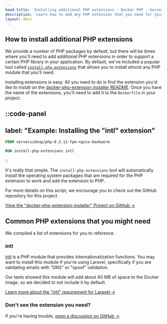 ```yaml
---
head.title: 'Installing additional PHP extensions - Docker PHP - Server Side Up'
description: 'Learn how to add any PHP extension that you need for your application.'
layout: docs
---
```


## How to install additional PHP extensions
We provide a number of PHP packages by default, but there will be times where you'll need to add additional PHP extensions in order to support a certain PHP library in your application. By default, we've included a popular tool called [`install-php-extensions`](https://github.com/mlocati/docker-php-extension-installer) that allows you to install almost any PHP module that you'll need. 

Installing extensions is easy. All you need to do is find the extension you'd like to install on the [docker-php-extension installer README](https://github.com/mlocati/docker-php-extension-installer#supported-php-extensions). Once you have the name of the extensions, you'll need to add it to the `Dockerfile` in your project.

::code-panel
---
label: "Example: Installing the \"intl\" extension"
---
```Dockerfile
FROM serversideup/php:8.2.12-fpm-nginx-bookworm

RUN install-php-extensions intl
```
::

It's really that simple. The `install-php-extensions` tool will automatically install the operating system packages that are required for the PHP extension to work and add the extension to PHP.

For more details on this script, we encourage you to check out the GitHub repository for this project.

[View the "docker-php-extension-installer" Project on GitHub →](https://github.com/mlocati/docker-php-extension-installer)

## Common PHP extensions that you might need
We compiled a list of extensions for you to reference.

### intl
[intl](https://www.php.net/manual/en/intro.intl.php) is a PHP module that provides internationalization functions. You may want to install this module if you're using Laravel, specifically if you are validating emails with "DNS" or "spoof" validation.

Our tests showed this module will add about 40 MB of space to the Docker image, so we decided to not include it by default.

[Learn more about the "intl" requirement for Laravel →](https://laravel.com/docs/10.x/validation#rule-email)

### Don't see the extension you need?
If you're having trouble, [open a discussion on GitHub →](https://github.com/serversideup/docker-php/discussions/new?category=q-a)